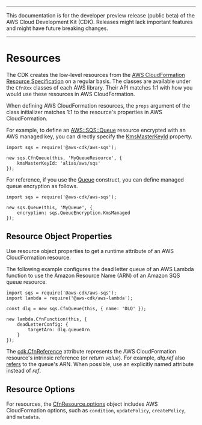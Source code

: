 --------

This documentation is for the developer preview release \(public beta\) of the AWS Cloud Development Kit \(CDK\)\. Releases might lack important features and might have future breaking changes\.

--------

# Resources<a name="resources"></a>

The CDK creates the low\-level resources from the [AWS CloudFormation Resource Specification](https://docs.aws.amazon.com/AWSCloudFormation/latest/UserGuide/cfn-resource-specification.html) on a regular basis\. The classes are available under the `CfnXxx` classes of each AWS library\. Their API matches 1:1 with how you would use these resources in AWS CloudFormation\.

When defining AWS CloudFormation resources, the `props` argument of the class initializer matches 1:1 to the resource's properties in AWS CloudFormation\.

For example, to define an [AWS::SQS::Queue](https://docs.aws.amazon.com/AWSCloudFormation/latest/UserGuide/aws-properties-sqs-queues.html) resource encrypted with an AWS managed key, you can directly specify the [KmsMasterKeyId](https://docs.aws.amazon.com/AWSCloudFormation/latest/UserGuide/aws-properties-sqs-queues.html#aws-sqs-queue-kmsmasterkeyid) property\.

```
import sqs = require('@aws-cdk/aws-sqs');
            
new sqs.CfnQueue(this, 'MyQueueResource', {
    kmsMasterKeyId: 'alias/aws/sqs'
});
```

For reference, if you use the [Queue](https://docs.aws.amazon.com/cdk/api/latest/typescript/api/aws-sqs/queue.html) construct, you can define managed queue encryption as follows\.

```
import sqs = require('@aws-cdk/aws-sqs');
            
new sqs.Queue(this, 'MyQueue', {
    encryption: sqs.QueueEncryption.KmsManaged
});
```

## Resource Object Properties<a name="resources_object"></a>

Use resource object properties to get a runtime attribute of an AWS CloudFormation resource\.

The following example configures the dead letter queue of an AWS Lambda function to use the Amazon Resource Name \(ARN\) of an Amazon SQS queue resource\.

```
import sqs = require('@aws-cdk/aws-sqs');
import lambda = require('@aws-cdk/aws-lambda');
      
const dlq = new sqs.CfnQueue(this, { name: 'DLQ' });
      
new lambda.CfnFunction(this, {
    deadLetterConfig: {
        targetArn: dlq.queueArn
    }
});
```

The [cdk\.CfnReference](https://docs.aws.amazon.com/cdk/api/latest/typescript/api/cdk/cfnreference.html) attribute represents the AWS CloudFormation resource's intrinsic reference \(or *return value*\)\. For example, *dlq\.ref* also [refers](http://docs.aws.amazon.com/AWSCloudFormation/latest/UserGuide/aws-properties-sqs-queues.html#aws-properties-sqs-queues-ref) to the queue's ARN\. When possible, use an explicitly named attribute instead of *ref*\.

## Resource Options<a name="cloudformation_resource_options"></a>

For resources, the [CfnResource\.options](https://docs.aws.amazon.com/cdk/api/latest/typescript/api/cdk/cfnresource.html#cdk_CfnResource_options) object includes AWS CloudFormation options, such as `condition`, `updatePolicy`, `createPolicy`, and `metadata`\.